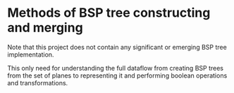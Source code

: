 # Methods of BSP tree constructing and merging
Note that this project does not contain any significant or emerging BSP tree implementation.

This only need for understanding the full dataflow from creating BSP trees from the set of planes to representing it and performing boolean operations and transformations.
